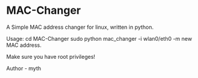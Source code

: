 # MAC-Changer
A Simple MAC address changer for linux, written in python.

Usage:
  cd MAC-Changer
  sudo python mac_changer -i wlan0/eth0 -m new MAC address.

Make sure you have root privileges!

Author - myth

